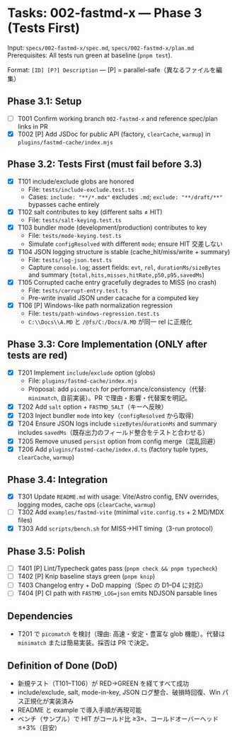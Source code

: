 # Tasks: 002-fastmd-x — Phase 3 (Tests First)

Input: `specs/002-fastmd-x/spec.md`, `specs/002-fastmd-x/plan.md`
Prerequisites: All tests run green at baseline (`pnpm test`).

Format: `[ID] [P?] Description` — [P] = parallel-safe（異なるファイルを編集）

## Phase 3.1: Setup
- [ ] T001 Confirm working branch `002-fastmd-x` and reference spec/plan links in PR
- [x] T002 [P] Add JSDoc for public API (factory, `clearCache`, `warmup`) in `plugins/fastmd-cache/index.mjs`

## Phase 3.2: Tests First (must fail before 3.3)
- [x] T101 include/exclude globs are honored
  - File: `tests/include-exclude.test.ts`
  - Cases: `include: "**/*.mdx"` excludes `.md`; `exclude: "**/draft/**"` bypasses cache entirely
- [x] T102 salt contributes to key (different salts ≠ HIT)
  - File: `tests/salt-keying.test.ts`
- [x] T103 bundler mode (development/production) contributes to key
  - File: `tests/mode-keying.test.ts`
  - Simulate `configResolved` with different `mode`; ensure HIT 交差しない
- [x] T104 JSON logging structure is stable (cache_hit/miss/write + summary)
  - File: `tests/log-json.test.ts`
  - Capture `console.log`; assert fields: `evt`, `rel`, `durationMs/sizeBytes` and summary (`total,hits,misses,hitRate,p50,p95,savedMs`)
- [x] T105 Corrupted cache entry gracefully degrades to MISS (no crash)
  - File: `tests/corrupt-entry.test.ts`
  - Pre-write invalid JSON under cacache for a computed key
- [x] T106 [P] Windows-like path normalization regression
  - File: `tests/path-windows-regression.test.ts`
  - `C:\\Docs\\A.MD` と `/@fs/C:/Docs/A.MD` が同一 rel に正規化

## Phase 3.3: Core Implementation (ONLY after tests are red)
- [x] T201 Implement `include`/`exclude` option (globs)
  - File: `plugins/fastmd-cache/index.mjs`
  - Proposal: add `picomatch` for performance/consistency（代替: `minimatch`, 自前実装）。PR で理由・影響・代替案を明記。
- [x] T202 Add `salt` option + `FASTMD_SALT`（キーへ反映）
- [x] T203 Inject bundler `mode` into key（`configResolved` から取得）
- [x] T204 Ensure JSON logs include `sizeBytes`/`durationMs` and summary includes `savedMs`（既存出力のフィールド整合をテストと合わせる）
- [x] T205 Remove unused `persist` option from config merge（混乱回避）
- [x] T206 Add `plugins/fastmd-cache/index.d.ts` (factory tuple types, `clearCache`, `warmup`)

## Phase 3.4: Integration
- [x] T301 Update `README.md` with usage: Vite/Astro config, ENV overrides, logging modes, cache ops (`clearCache`, `warmup`)
- [ ] T302 Add `examples/fastmd-vite` (minimal `vite.config.ts` + 2 MD/MDX files)
- [x] T303 Add `scripts/bench.sh` for MISS→HIT timing（3-run protocol）

## Phase 3.5: Polish
- [ ] T401 [P] Lint/Typecheck gates pass (`pnpm check && pnpm typecheck`)
- [ ] T402 [P] Knip baseline stays green (`pnpm knip`)
- [ ] T403 Changelog entry + DoD mapping（Spec の D1–D4 に対応）
- [ ] T404 [P] CI path with `FASTMD_LOG=json` emits NDJSON parsable lines

## Dependencies
- T201 で `picomatch` を検討（理由: 高速・安定・豊富な glob 機能）。代替は `minimatch` または簡易実装。採否は PR で決定。

## Definition of Done (DoD)
- 新規テスト（T101–T106）が RED→GREEN を経てすべて成功
- include/exclude, salt, mode-in-key, JSON ログ整合、破損時回復、Win パス正規化が実装済み
- README と example で導入手順が再現可能
- ベンチ（サンプル）で HIT がコールド比 ≥3×、コールドオーバーヘッド ≤+3%（目安）
